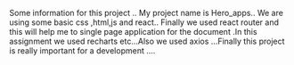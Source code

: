 Some information for this project ..
My project name is Hero_apps..
We are using some basic css ,html,js and react..
Finally we used react router and this will help me to single page application for the document .In this assignment we used recharts etc...Also we used axios ...Finally this project is really important for a development ....